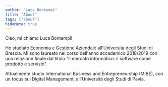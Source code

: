 ```yaml
---
author: "Luca Bontempi"
title: "About"
tags: ["about"]
hideMeta: true
---
```


Ciao, mi chiamo Luca Bontempi!

Ho studiato Economia e Gestione Aziendale all'Università degli Studi di Brescia. Mi sono laureato nel corso dell'anno accademico 2018/2019 con una relazione finale dal titolo "Il mercato informatico: il software come prodotto e servizio".

Attualmente studio International Business and Entrepreneurship (MIBE), con un focus sul Digital Management, all'Università degli Studi di Pavia.
